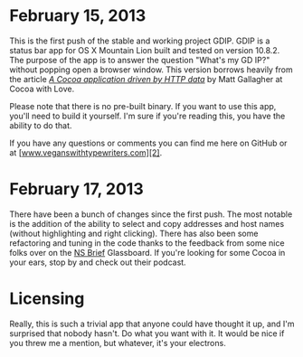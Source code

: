 February 15, 2013
=================

This is the first push of the stable and working project GDIP. GDIP is a status bar app for OS X Mountain Lion built and tested on version 10.8.2. The purpose of the app is to answer the question "What's my GD IP?" without popping open a browser window. This version borrows heavily from the article *[A Cocoa application driven by HTTP data][1]* by Matt Gallagher at Cocoa with Love. 

Please note that there is no pre-built binary. If you want to use this app, you'll need to build it yourself. I'm sure if you're reading this, you have the ability to do that. 

If you have any questions or comments you can find me here on GitHub or at [www.veganswithtypewriters.com][2]. 

February 17, 2013
=================

There have been a bunch of changes since the first push. The most notable is the addition of the ability to select and copy addresses and host names (without highlighting and right clicking). There has also been some refactoring and tuning in the code thanks to the feedback from some nice folks over on the [NS Brief][3] Glassboard. If you're looking for some Cocoa in your ears, stop by and check out their podcast.

Licensing
=========

Really, this is such a trivial app that anyone could have thought it up, and I'm surprised that nobody hasn't. Do what you want with it. It would be nice if you threw me a mention, but whatever, it's your electrons.



[1]: http://www.cocoawithlove.com/2008/09/cocoa-application-driven-by-http-data.html (Cocoa with Love: A Cocoa application driven by HTTP data)
[2]: http://veganswithtypewriters.com/ (Vegans With Typewriters)
[3]: http://nsbrief.com/ (NSBrief)
